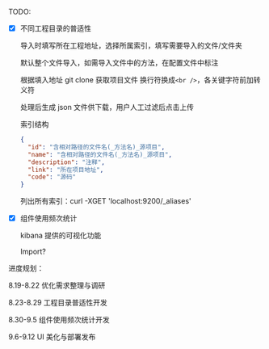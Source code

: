 <!--
 * @Description:
 * @Version: 2.0
 * @Autor: xrzhang03
 * @Date: 2021-08-18 17:54:42
 * @LastEditors: xrzhang03
 * @LastEditTime: 2021-08-26 16:03:00
-->

TODO:

- [x] 不同工程目录的普适性

  导入时填写所在工程地址，选择所属索引，填写需要导入的文件/文件夹

  默认整个文件导入，如需导入文件中的方法，在配置文件中标注

  根据填入地址 git clone 获取项目文件 换行符换成`<br />`，各关键字符前加转义符

  处理后生成 json 文件供下载，用户人工过滤后点击上传

  索引结构

  ```json
  {
    "id": "含相对路径的文件名(_方法名)_源项目",
    "name": "含相对路径的文件名(_方法名)_源项目",
    "description": "注释",
    "link": "所在项目地址",
    "code": "源码"
  }
  ```

  列出所有索引：curl -XGET 'localhost:9200/\_aliases'

- [x] 组件使用频次统计

  kibana 提供的可视化功能

  Import?

进度规划：

8.19-8.22 优化需求整理与调研

8.23-8.29 工程目录普适性开发

8.30-9.5 组件使用频次统计开发

9.6-9.12 UI 美化与部署发布
